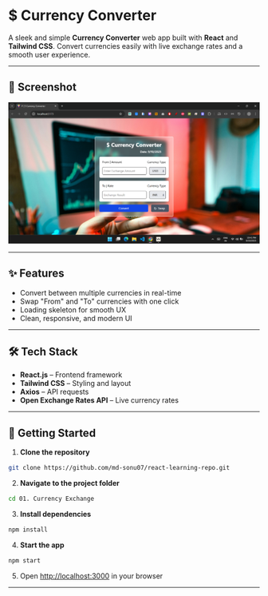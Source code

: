 # $ Currency Converter

A sleek and simple **Currency Converter** web app built with **React** and **Tailwind CSS**.
Convert currencies easily with live exchange rates and a smooth user experience.

---

## 📸 Screenshot

![Currency Converter Screenshot](./public/app.png)

---

## ✨ Features

- Convert between multiple currencies in real-time
- Swap "From" and "To" currencies with one click
- Loading skeleton for smooth UX
- Clean, responsive, and modern UI

---

## 🛠 Tech Stack

- **React.js** – Frontend framework
- **Tailwind CSS** – Styling and layout
- **Axios** – API requests
- **Open Exchange Rates API** – Live currency rates

---

## 🚀 Getting Started

1. **Clone the repository**

```bash
git clone https://github.com/md-sonu07/react-learning-repo.git

```

2. **Navigate to the project folder**

```bash
cd 01. Currency Exchange
```

3. **Install dependencies**

```bash
npm install
```

4. **Start the app**

```bash
npm start
```

5. Open [http://localhost:3000](http://localhost:3000) in your browser

---
